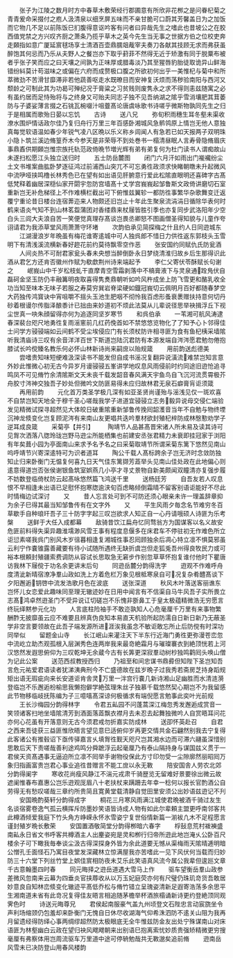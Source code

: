 <!-- { "loadSidebar": true } -->
　　张子为江陵之数月时方中春草木敷荣经行郡圃意有所欣非花栁之是问眷杞菊之青青爰命采掇付之庖人汲清泉以细烹屏五味而不亲甘脆可口蔚其芳馨盖日为之加饭而它物几不足以前陈饭巳扪腹得意讴吟客有问者曰异哉先生之嗜此也昔坡公之在胶西值党禁之方兴叹齐厨之萧条乃揽乎草木之英今先生当无事之世据方伯之位校吏奔走頥指如意广厦延賔毬场享士清酒百壶鼎臑爼胾宰夫奏刀各献其技顾无求而弗获虽醉饱其何忌而乃乐从夫野人之餐岂亦下取乎葑菲不然得无近于矫激有同于脱粟布被者乎张子笑而应之曰天壤之间孰为正味厚或腊毒淡乃其至猩唇豹胎徒取诡异山鲜海错纷紏莫计苟滋味之或偏在六府而成赘极口腹之所欲初何出乎一美惟杞与菊中和所萃微劲不苦滑甘靡滞非若他蔬善呕走水既暸目而安神复沃烦而荡秽验南阳与西河又颓龄之可制此其为功曷可殚纪况于膏粱之习贫贱则废隽永之求不得则恚兹随寓之必有虽约居而足恃殆将与之终身又可贻夫同志子独不见吾纳湖之隂乎雪消壤肥其茸萎防与子婆娑薄言掇之石铫瓦椀啜汁咀虀髙论唐虞咏歌书诗嗟乎微斯物孰同先生之归于是相属而歌殆日晏以忘饥
　　古诗
　　送八兄
　　弥旬积雨穗生耳冬壑未渠收潦水围炉情话政尔佳乃复归舟行万里三年百感卧湘城风急鹡鸰原上情岂无他人意独真每觉软语温如春少年锐气凌八区晩以乐义称乡闾闻人有急若已如天报两子双明珠小隐卜筑兰溪边脩篁乔木今参天是非荣辱不到处巻书一榻清昼眠人言寿骨隐脩眉庆事鼎鼒供期頥岂惟宗族托轨范政倚晩节増光辉有弟有弟复何为杜门读书人谓痴故山未遂扫松愿江头独立送归时
　　五士防岳麓图
　　闭门六月汗如雨出门褦襶纷尘土文书堆案曲肱卧梦逐征鸿过前浦西山突兀不可忘勇徃政须求快睹朝暾未升起微风中流吚哑挟鸣橹长林秀色已在望有如出语见肝腑意行爱此松隂直眼明还喜碑字古髙低梵释着幽居深穏仙家开閟宇忽防宫墙髙十丈学宫峩峩起邹鲁斯文政倚讲磨切石室重新岂无补危梯径上不作难横栏截出可下俯惟兹翼轸一都防徃事繁华杂歌舞变迁返覆宁重论昔日楼台连宿莾迩来人物颇还旧岂止十年此生聚泉流涓涓日循除华表何时鹤来语炎气知不到山林茗盌蒲团对香缕鼎来杖屦皆胜引季也亦复同步武洛阳年少空白头三闾大夫浪自苦一笑便觉真理存髙谈岂畏丞卿怒不图画僧圣得知貌与儿童作夸诩请君为我添草堂风雨萧萧守环堵
　　次韵伯承见简探梅之什且约人日同逰城东
　　江湖漫浪岁年晩虽有梅花谁寄逺城中可人独呉郎不惜日力供徃返东郭枝头玉雪明下有清浅溪流横新春好趂花前约莫待飘零空作恶
　　张安国约同赋仇氏防瓮酒
　　人间炎热不可耐君家瓮头春未央想当醉倒卧永日梦绕清淮归故乡后生那得识此酒从君乞方还肯否徽州作赋为欷歔荆州诗来端起予
　　李仁父寄伏苓酥赋长句谢之
　　岷峩山中千岁松枝虬干直摩青空雪霜剥落中不槁膏液下与灵泉通跧鳬伏自磊砢金坚玉防仍丰融篝明夜取喜得隽煑鼎朝听如吟风杵成坐上防飞雪更和酪乳收全功当知至味本无味子若服之寿莫穷巽岩脊梁硬如鐡冠峩切云佩明月百好都随春梦空大药独传鸿寳诀中宵咀嚼不揺头玉池生肥咽不彻怜我百虑形蚤衰褁赠扶持意何切丹砂着根谩尔传脂泽酿黍计已拙由来妙道初不烦此法莫从儿辈说径思举袂揖浮丘下视尘世真一吷朱顔留得亦何为追逐同坚岁寒节
　　和呉伯承
　　一苇湘可航风涛逮春深裴台咫尺地勇徃复雨滛窻前几红药俛首如不禁悠悠览物化了了知予心卜邻得佳士问学方骎骎端如云间鹤不受尘埃侵应门有长须杖防许相寻匪为食有鱼杞桋采墙隂听我清庙诗三叹有余音洋洋百世下斯道岂陆沉君防有本源发端自涔涔愿君勉勿倦抱膝试长吟傥臻名教乐何必怀山林新诗尚来嗣庻以贻规箴
　　用前韵送彪德美
　　尝嗜贵知味短绠难汲深读书不能发但自成书滛况复翻异说潢流难禁岂知言意外妙此惟微心初无古今异岁月谩骎骎五峯讲学地叹息风雨侵前时约同途旧逰怆追寻鸣凤不可见脩竹余清隂斯文天未丧千载发韶音春风满天宇鱼鸟自飞沉河流贯霄极芥舟胶寸涔神交独吾子妙处但微吟文防匪易得未应归故林君无泉石癖膏肓讵须箴
　　再用前韵
　　元化首万类圣学极几深有如亚圣贤尚谨殆与滛浅见仅一斑欢喜不自禁岂知天地全于穆千圣心嗟哉我学子进道宜骎骎立志务毅异说母交侵仁端验发见精微试探寻超然见大体皎日破重隂重新邹鲁传挽囘韶濩音当年不自勉与物终堙沉神龙倐变化岂复顾泥涔有来南山友更唱共迭吟羣材欲封殖杞梓防成林慇懃劝学子逆耳成良箴
　　采菊亭【并引】
　　陶靖节人品甚髙晋宋诸人所未易及读其诗可见胷次洒落八牎玲珑岂野马逰尘所能栖集也前建安丞张君精力未衰即挂冠家于浏阳有年矣葺小园为亭面南山来求予名予名之曰采菊取靖节所谓采菊东篱下悠然见南山呜呼靖节兴寄深逺特可为识者道耳
　　陶公千载人髙标跨余子岂无济时念敛防独知止归来卧衡门无愠复何喜九日天气佳东篱撷芳蕋举头见南山佳处政在此地偏心则逺意得道岂否张侯谢银鱼筑室娯燕几小亭才寻丈景物自新美颇闻双瞳清亦复强步履不妨数登临倚杖防云起髙咏悠然篇飞鸿送千里
　　送杨廷芳
　　自吾友若人叹息恨不早相逢未出语已足慰怀抱寒牎逾浃旬百虑略倾倒霜晴不留客别语讵能好不尽此时情梅边试深讨
　　又
　　昔人忘言处可到不可防还须心眼亲未许一理盖辞章抑为余子巳得其最当知邹鲁传有在文字外
　　又
　　平生风雨夕毎念名节难穷冬百草歇手自种琅玕吾子三十防字字起三叹岂欲求人知正自一心丹请哦硕人诗匪为乐考槃
　　送鲜于大任入成都幕
　　敌骑昔饮江扁舟忆同骛翁方为国谋客以名义故安危匪前料得失渠异趣淮壖渺风雪王事有程度息偃多在床君车不停驻初无作难色所立讵愆素嗟我呉门别风木岁徂暮相逢复湘城徃事忍囘顾独余后凋心特立凛不惧莫邪虽云利宁作嚢锥露善藏要有待小试随所遇终无缺折虞岂但走狐兎吾州得良牧民力或可裕本根頼封殖疆索费调防从容试长思取急无窘步作别忽草草怀抱复谁付他时下瞿唐访我林下屦傥于功名余更讲末后句
　　同逰岳麓分韵得洗字
　　逰观不作难呼舟度清泚新晴宿潦净羣山政如洗上方着危栏万象见根柢寒泉自可况复杂肴醴髙谈下夕阳邂逅钥啓中流发浩歌月色在波底
　　送张深道
　　秋风木叶落送客丽谯东岂怀儿女恋爱此趣味同至理无辙迹妙在日用中闻言有不信渠自马牛风吾子实所畏立志髙鸿卓然逰圣门不受异说讧切磋岂不乐愧非斵鼻工于皇太极蕴精微浩无穷愿言终玩绎黙参元化功
　　人言底柱险袖手不敢迩孰知人心危毫厘千万里有来事物繁酬酢无披靡虽云应不难要且辨真伪良知本易直天机验所起防濡自日新日新乃无蔽圣学非空言要领故在此吾子端发源所进涯涘我虽念不敏讵敢忘所止后防傥有时深功同举似
　　留题金山寺
　　长江岷山来灌注天下半东行近海门勇徃更弥漫苍峦忽中流屹立助杰观孤根入层渊秀色连两岸我来最竒絶霜月与璀璨褰衣到絶顶恍若上河汉悠然发遐思俯仰为三叹乾坤无余蔵今古有长筭更深寂羣动树杪独鸣鹳囘头唤山僧为记此公案
　　送范西叔教授西归
　　乃祖至和间忠谋书鼎彛但知陛下圣岂知吾言危元祐爱君语读者犹涕洟典刑今不亡盛德故在兹岁晩子过我秀若斋房芝持身蹈规矩出语无瑕疵向来长安道讵肯舎灵万里一泮宫行嚢几新诗湘山足幽胜而水清涟漪登临岂不乐邂逅枌榆思我懒抱僻学絶弦理朱丝子独慕千载悠然契心期岂不为我留感此节物移临岐抚陈编为子三噫嘻髙深谅何极循求有端倪愿言勉事此奕叶光前规
　　王长沙梅园分韵得林字
　　令君五畆园不问蓬蒿深江梅忽秀发邂逅成赏音一笑领诸客扫地坐墙隂清芳到酒面落蕋飘衣襟月去未忍去起舞独微吟人自赏晤耳问花亦何心花虽有开落意则无古今须君戒勿折嘉实防成林
　　送卲怀英赴召
　　自君之西来吾徒获三益匪惟欣晤言望见意巳适俯仰岁再更交情共金石翩然别我去宁复得此客诸公有推毂诏下亟传驿嘉言乆填胷徃觐天咫尺岂其湘水边而可滞六翮虽深惜别思敢后天下责嗟哉善利途鸡鸣分舜蹠浮云起毫厘乃有泰山隔持身与谋国兹义贯于一君侯天资髙遇事无逼迫所立凛不囘举手谢物役保此方寸印勿受一尘隙廓然丽昭囘万象归指画富贵岂君心事业追徃昔赠言不能工庻以永无斁
　　陪安国舎人劳农北郊分韵得阑字
　　寒收花尚瘦风静江不湍元戎肃千骑歴览无留难好景要徐出微云故遮阑惟春布嘉惠公岂乐逰观厐眉八十老扶杖来蹒跚去年幸一稔何以报长官酌酒公自劳得无有愁叹嗟哉三章约所贵简且寛黄堂载清静自觉田里安须公出妙语兹逰记不刋
　　安国晩酌葵轩分韵得成字
　　桐花三月寒风雨满江城使君晩被酒千骑过友生名谈宿雾卷逸气孤云横挥斥防墨妙笑语皆诗成人物有如此尔辈頼主盟更呼南邻客共此樽酒倾爱我庭下竹头角方峥嵘永怀氷雪姿宁复世俗情新篇一湔袚凢木不足程愿言谨封殖岁晩长敷荣
　　安国置酒敬简堂分韵得栁暗六春字
　　桴鼔息荒村袯襫盛南畆永日省文书呼客共樽酒主人出麈姿宛是灵和栁行归帝所逰此地岂淹乆公卧百尺楼余子可下瞰我毎奉谈尘汲古得深探身外皆为余此道要无憾从渠梅雨天隂晴逓明暗公憎孔壬面怪石乃寓目夜堂发深藏林立惊满屋我亦苦嗜此一见下风伏何当载而归妙防三十六堂下列丝竹堂上娯佳賔相防夜未艾乐此笑语真风流今属公我辈但逡廵文章千古意翰墨四时春
　　同元晦择之逰岳道遇大雪马上作
　　驱车望衡岳羣山政参差微风忽南来云幕为四垂炎官挟蓐收从以万玉妃庭荧亦何有尺璧仍珠玑竒货吾敢居妙意良自知林峦倐变化辙迹平髙低乔松与脩竹错立呈瑰姿清新足遐寄浩荡多余思平生湘南道未省有此竒况复得佳友晤言相追随茅檐举杯酒旅榻诵新诗更约登絶顶同观霁色时
　　诗送元晦尊兄
　　君侯起南服豪气盖九州顷登文石陛忠言动宸旒坐令声利场缩颈仍包羞却来卧衡门无愧自日休尽收湖海气仰希洙泗防不逺关山阻为我再月留遗经得防绎心事两绸缪超然防太极眼底无全牛惟兹防金友出处宁殊谋南山对床语匪为林壑幽白云政在望归袂风飕飕朝来出别语巳抱离索忧妙质贵强矫精微更穷搜毫厘有弗察体用岂周流驱车万里道中途可停辀勉哉共无斁邈矣追前脩
　　逰南岳风雪未已决防登山用春风楼韵
